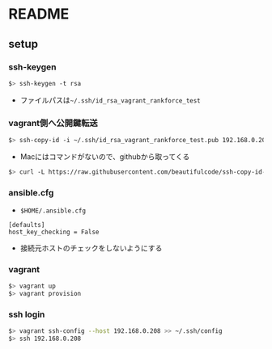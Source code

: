 # README
## setup

### ssh-keygen
```sh
$> ssh-keygen -t rsa
```
* ファイルパスは`~/.ssh/id_rsa_vagrant_rankforce_test`

### vagrant側へ公開鍵転送
```sh
$> ssh-copy-id -i ~/.ssh/id_rsa_vagrant_rankforce_test.pub 192.168.0.208
```
  * Macにはコマンドがないので、githubから取ってくる

```sh
$> curl -L https://raw.githubusercontent.com/beautifulcode/ssh-copy-id-for-OSX/master/install.sh | sh
```

### ansible.cfg
* `$HOME/.ansible.cfg`

```vim
[defaults]
host_key_checking = False
```
  * 接続元ホストのチェックをしないようにする

### vagrant
```sh
$> vagrant up
$> vagrant provision
```

### ssh login
```sh
$> vagrant ssh-config --host 192.168.0.208 >> ~/.ssh/config
$> ssh 192.168.0.208
```

